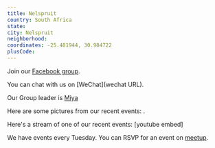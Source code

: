 ```yaml
---
title: Nelspruit
country: South Africa
state: 
city: Nelspruit
neighborhood: 
coordinates: -25.481944, 30.984722
plusCode:
---
```

Join our [Facebook group](https://www.facebook.com/groups/free.code.camp.nelspruit).

You can chat with us on [WeChat](wechat URL).

Our Group leader is [Miya](freecodecamp.org/miya)

Here are some pictures from our recent events:
![]().

Here's a stream of one of our recent events:
[youtube embed]

We have events every Tuesday. You can RSVP for an event on [meetup](meetupurl).
